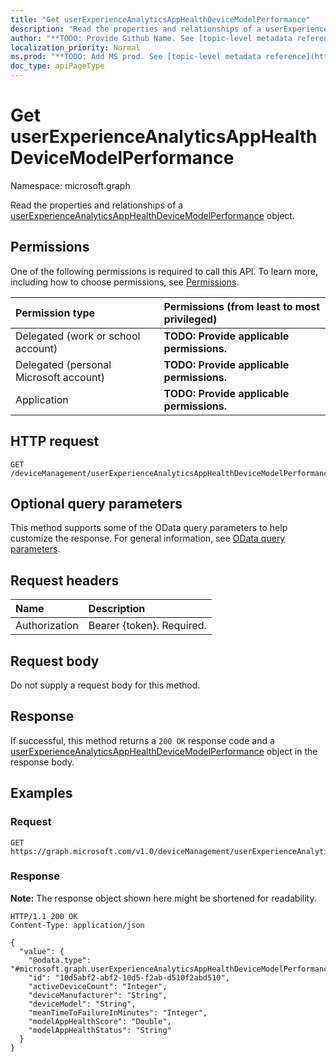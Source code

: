 ```yaml
---
title: "Get userExperienceAnalyticsAppHealthDeviceModelPerformance"
description: "Read the properties and relationships of a userExperienceAnalyticsAppHealthDeviceModelPerformance object."
author: "**TODO: Provide Github Name. See [topic-level metadata reference](https://msgo.azurewebsites.net/add/document/guidelines/metadata.html#topic-level-metadata)**"
localization_priority: Normal
ms.prod: "**TODO: Add MS prod. See [topic-level metadata reference](https://msgo.azurewebsites.net/add/document/guidelines/metadata.html#topic-level-metadata)**"
doc_type: apiPageType
---
```


# Get userExperienceAnalyticsAppHealthDeviceModelPerformance
Namespace: microsoft.graph



Read the properties and relationships of a [userExperienceAnalyticsAppHealthDeviceModelPerformance](../resources/userexperienceanalyticsapphealthdevicemodelperformance.md) object.

## Permissions
One of the following permissions is required to call this API. To learn more, including how to choose permissions, see [Permissions](/graph/permissions-reference).

|Permission type|Permissions (from least to most privileged)|
|:---|:---|
|Delegated (work or school account)|**TODO: Provide applicable permissions.**|
|Delegated (personal Microsoft account)|**TODO: Provide applicable permissions.**|
|Application|**TODO: Provide applicable permissions.**|

## HTTP request

<!-- {
  "blockType": "ignored"
}
-->
``` http
GET /deviceManagement/userExperienceAnalyticsAppHealthDeviceModelPerformance/{userExperienceAnalyticsAppHealthDeviceModelPerformanceId}
```

## Optional query parameters
This method supports some of the OData query parameters to help customize the response. For general information, see [OData query parameters](/graph/query-parameters).

## Request headers
|Name|Description|
|:---|:---|
|Authorization|Bearer {token}. Required.|

## Request body
Do not supply a request body for this method.

## Response

If successful, this method returns a `200 OK` response code and a [userExperienceAnalyticsAppHealthDeviceModelPerformance](../resources/userexperienceanalyticsapphealthdevicemodelperformance.md) object in the response body.

## Examples

### Request
<!-- {
  "blockType": "request",
  "name": "get_userexperienceanalyticsapphealthdevicemodelperformance"
}
-->
``` http
GET https://graph.microsoft.com/v1.0/deviceManagement/userExperienceAnalyticsAppHealthDeviceModelPerformance/{userExperienceAnalyticsAppHealthDeviceModelPerformanceId}
```


### Response
**Note:** The response object shown here might be shortened for readability.
<!-- {
  "blockType": "response",
  "truncated": true,
  "@odata.type": "microsoft.graph.userExperienceAnalyticsAppHealthDeviceModelPerformance"
}
-->
``` http
HTTP/1.1 200 OK
Content-Type: application/json

{
  "value": {
    "@odata.type": "#microsoft.graph.userExperienceAnalyticsAppHealthDeviceModelPerformance",
    "id": "10d5abf2-abf2-10d5-f2ab-d510f2abd510",
    "activeDeviceCount": "Integer",
    "deviceManufacturer": "String",
    "deviceModel": "String",
    "meanTimeToFailureInMinutes": "Integer",
    "modelAppHealthScore": "Double",
    "modelAppHealthStatus": "String"
  }
}
```

